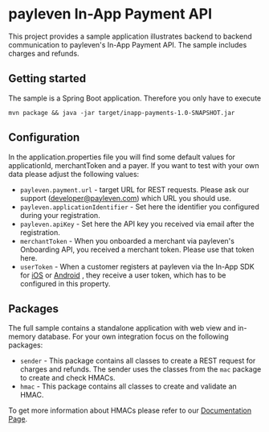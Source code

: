# payleven In-App Payment API

This project provides a sample application illustrates backend to backend communication to payleven's In-App Payment
API. The sample includes charges and refunds.

## Getting started

The sample is a Spring Boot application. Therefore you only have to execute

`mvn package && java -jar target/inapp-payments-1.0-SNAPSHOT.jar`

## Configuration

In the application.properties file you will find some default values for applicationId, merchantToken and a payer.
If you want to test with your own data please adjust the following values:

* `payleven.payment.url` - target URL for REST requests. Please ask our support (developer@payleven.com) which URL you should use.
* `payleven.applicationIdentifier` - Set here the identifier you configured during your registration.
* `payleven.apiKey` - Set here the API key you received via email after the registration.
* `merchantToken` - When you onboarded a merchant via payleven's Onboarding API, you received a merchant token. Please use that token here.
* `userToken` - When a customer registers at payleven via the In-App SDK for [iOS](https://github.com/payleven/InApp-SDK-iOS) or [Android](https://github.com/payleven/InApp-SDK-Android) , they receive a user token, which has to be configured in this property.

## Packages

The full sample contains a standalone application with web view and in-memory database. For your own integration focus on
the following packages:

* `sender` - This package contains all classes to create a REST request for charges and refunds. The sender uses the classes from the `mac` package to create and check HMACs.
* `hmac` - This package contains all classes to create and validate an HMAC.

To get more information about HMACs please refer to our [Documentation Page](https://developer.payleven.com/docs/In-App/index.html#/hmac).

